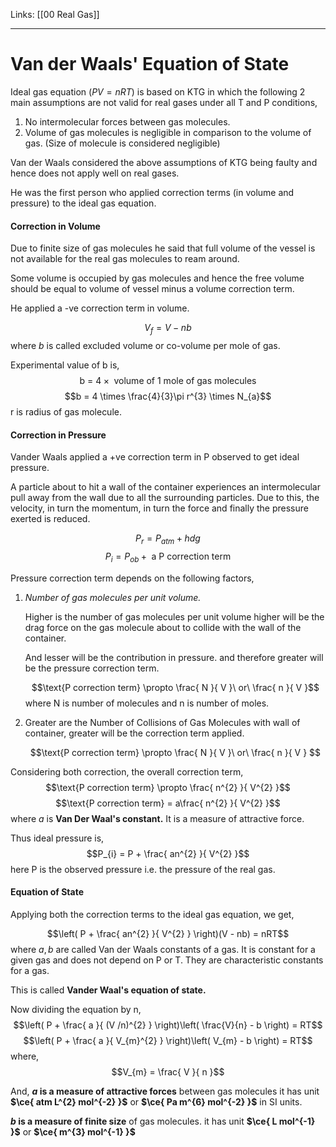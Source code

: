 Links: [[00 Real Gas]]
___
# Van der Waals' Equation of State

Ideal gas equation ($PV = nRT$) is based on KTG in which the following 2 main assumptions are not valid for real gases under all T and P conditions,
1. No intermolecular forces between gas molecules. 
1. Volume of gas molecules is negligible in comparison to the volume of gas. (Size of molecule is considered negligible)

Van der Waals considered the above assumptions of KTG being faulty and hence does not apply well on real gases. 

He was the first person who applied correction terms (in volume and pressure) to the ideal gas equation. 

#### Correction in Volume
Due to finite size of gas molecules he said that full volume of the vessel is not available for the real gas molecules to ream around. 

Some volume is occupied by gas molecules and hence the free volume should be equal to volume of vessel minus a volume correction term. 

He applied a -ve correction term in volume.

$$V_{f} = V - nb$$
where $b$ is called excluded volume or co-volume per mole of gas. 

Experimental value of b is,
$$\text{ b = 4} \times \text{ volume of 1 mole of gas molecules}$$
$$b = 4 \times \frac{4}{3}\pi r^{3} \times N_{a}$$
r is radius of gas molecule. 

#### Correction in Pressure
Vander Waals applied a +ve correction term in P observed to get ideal pressure. 

A particle about to hit a wall of the container experiences an intermolecular pull away from the wall due to all the surrounding particles. Due to this, the velocity, in turn the momentum, in turn the force and finally the pressure exerted is reduced. 

$$P_{r} = P_{atm} + hdg$$
$$P_{i} = P_{ob} + \text{ a P correction term}$$

Pressure correction term depends on the following factors,
1. *Number of gas molecules per unit volume.* 
   
   Higher is the number of gas molecules per unit volume higher will be the drag force on the gas molecule about to collide with the wall of the container. 
   
   And lesser will be the contribution in pressure. and therefore greater will be the pressure correction term.
   
   $$\text{P correction term} \propto \frac{ N }{ V }\ or\ \frac{ n }{ V }$$
   where N is number of molecules and n is number of moles. 

2. Greater are the Number of Collisions of Gas Molecules with wall of container, greater will be the correction term applied. 
   
   $$\text{P correction term} \propto \frac{ N }{ V }\ or\ \frac{ n }{ V } $$

Considering both correction, the overall correction term,
$$\text{P correction term} \propto \frac{ n^{2} }{ V^{2} }$$
$$\text{P correction term} = a\frac{ n^{2} }{ V^{2} }$$
where $a$ is **Van Der Waal's constant.** It is a measure of attractive force. 

Thus ideal pressure is,
$$P_{i} = P + \frac{ an^{2} }{ V^{2} }$$
here P is the observed pressure i.e. the pressure of the real gas. 

#### Equation of State
Applying both the correction terms to the ideal gas equation, we get,

$$\left( P + \frac{ an^{2} }{ V^{2} } \right)(V - nb) = nRT$$
where $a,b$ are called Van der Waals constants of a gas. It is constant for a given gas and does not depend on P or T. They are characteristic constants for a gas.

This is called **Vander Waal's equation of state.**

Now dividing the equation by n,
$$\left( P + \frac{ a }{ (V /n)^{2} } \right)\left( \frac{V}{n} - b \right) = RT$$
$$\left( P + \frac{ a }{ V_{m}^{2} } \right)\left( V_{m} - b \right) = RT$$
where,
$$V_{m} = \frac{ V }{ n }$$

And,
**$a$ is a measure of attractive forces** between gas molecules
it has unit **$\ce{ atm L^{2} mol^{-2} }$** or **$\ce{ Pa m^{6} mol^{-2} }$** in SI units.

**$b$ is a measure of finite size** of gas molecules. 
it has unit **$\ce{ L mol^{-1} }$** or **$\ce{ m^{3} mol^{-1} }$**
